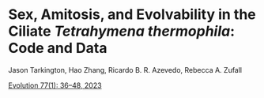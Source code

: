 # Sex, Amitosis, and Evolvability in the Ciliate *Tetrahymena thermophila*: Code and Data

Jason Tarkington, Hao Zhang, Ricardo B. R. Azevedo, Rebecca A. Zufall

[Evolution 77(1): 36–48, 2023](https://academic.oup.com/evolut/article/77/1/36/6873695)